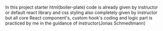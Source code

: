 In this project starter html(boiler-plate) code is already given by instructor or default react library and css styling also completely given by instructor but all core React component's, custom hook's coding and logic part is practiced by me in the guidance of instructor(Jonas Schmedtmann)
